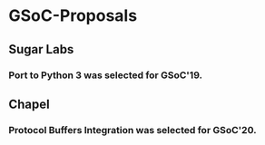 # GSoC-Proposals

## Sugar Labs
### Port to Python 3 was selected for GSoC'19.

## Chapel
### Protocol Buffers Integration was selected for GSoC'20.
